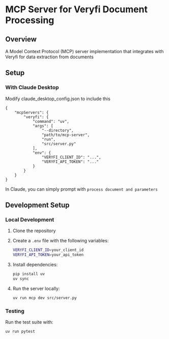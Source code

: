 # MCP Server for Veryfi Document Processing

## Overview

A Model Context Protocol (MCP) server implementation that integrates with Veryfi for data extraction from documents


## Setup

### With Claude Desktop

Modify claude_desktop_config.json to include this

```
{
    "mcpServers": {
        "veryfi": {
            "command": "uv",
            "args": [
                "--directory",
                "path/to/mcp-server",
                "run",
                "src/server.py"
            ],
            "env": {
                "VERYFI_CLIENT_ID": "...",
                "VERYFI_API_TOKEN": "..."
            }
        }
    }
}
```

In Claude, you can simply prompt with `process document and parameters`

## Development Setup

### Local Development

1. Clone the repository
2. Create a `.env` file with the following variables:

   ```bash
   VERYFI_CLIENT_ID=your_client_id
   VERYFI_API_TOKEN=your_api_token
   ```

3. Install dependencies:

   ```bash
   pip install uv
   uv sync
   ```

4. Run the server locally:

   ```bash
   uv run mcp dev src/server.py
   ```

### Testing

Run the test suite with:

```bash
uv run pytest
```

